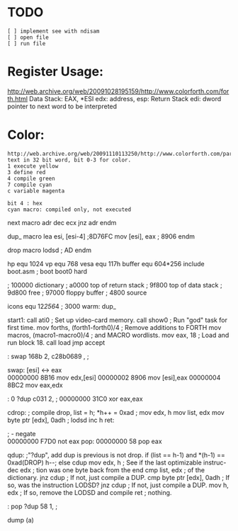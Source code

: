 TODO
====

    [ ] implement see with ndisam
    [ ] open file
    [ ] run file
    

Register Usage:
===============

   http://web.archive.org/web/20091028195159/http://www.colorforth.com/forth.html
   Data Stack: EAX, *ESI
   edx: address,
   esp: Return Stack
   edi: dword pointer to next word to be interpreted

Color:
=====

    http://web.archive.org/web/20091110113250/http://www.colorforth.com/parsed.html
    text in 32 bit word, bit 0-3 for color.
    1 execute yellow
    3 define red
    4 compile green
    7 compile cyan
    c variable magenta
    
    bit 4 : hex
    cyan macro: compiled only, not executed


next macro adr
 dec ecx
 jnz adr
endm

dup_ macro
 lea esi, [esi-4] ;8D76FC
 mov [esi], eax ; 8906
 endm

drop macro
 lodsd ; AD
endm

hp equ 1024
vp equ 768
vesa equ 117h
buffer equ 604*256
include boot.asm ; boot boot0 hard

; 100000 dictionary
;  a0000 top of return stack
;  9f800 top of data stack
;  9d800 free
;  97000 floppy buffer
;   4800 source

icons equ 12*256*4 ; 3000
warm:
 dup_

start1:
 call ati0                      ; Set up video-card memory.
 call show0                     ; Run "god" task for first time.
 mov forths, (forth1-forth0)/4 ; Remove additions to FORTH
 mov macros, (macro1-macro0)/4 ;   and MACRO wordlists.
 mov eax, 18                   ; Load and run block 18.
 call load
 jmp accept

: swap 168b 2, c28b0689 , ;

swap:  [esi] <-> eax  
00000000  8B16              mov edx,[esi]
00000002  8906              mov [esi],eax
00000004  8BC2              mov eax,edx

: 0 ?dup c031 2, ;
00000000  31C0              xor eax,eax


cdrop: ; compile drop,  list = h; *h++ = 0xad ; 
 mov edx, h
 mov list, edx
 mov byte ptr [edx], 0adh ; lodsd
 inc h
 ret:
     
; - negate     
00000000  F7D0              not eax
pop: 
00000000  58                pop eax


qdup: ;"?dup", add dup is previous is not drop. if (list == h-1) and *(h-1) == 0xad(DROP) h--; else cdup 
 mov edx, h               ; See if the last optimizable instruc-
 dec edx                  ;   tion was one byte back from the end
 cmp list, edx            ;   of the dictionary.
 jnz cdup                 ; If not, just compile a DUP.
 cmp byte ptr [edx], 0adh ; If so, was the instruction LODSD?
 jnz cdup                 ; If not, just compile a DUP.
 mov h, edx               ; If so, remove the LODSD and compile
 ret                      ;   nothing.

: pop ?dup 58 1, ;

dump (a)


